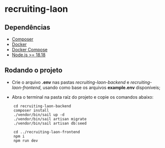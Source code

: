 # recruiting-laon

## Dependências

- [Composer](https://getcomposer.org/download/)
- [Docker](https://docs.docker.com/engine/install/ubuntu/#install-using-the-repository)
- [Docker Compose](https://docs.docker.com/compose/install/)
- [Node.js >= 18.18](https://nodejs.org/pt/download)

## Rodando o projeto

- Crie o arquivo **.env** nas pastas _recruiting-laon-backend_ e _recruiting-laon-frontend_, usando como base os arquivos **example.env** disponíveis;

- Abra o terminal na pasta raíz do projeto e copie os comandos abaixo:

```
    cd recruiting-laon-backend
    composer install
    ./vendor/bin/sail up -d
    ./vendor/bin/sail artisan migrate
    ./vendor/bin/sail artisan db:seed

    cd ../recruiting-laon-frontend
    npm i
    npm run dev

```
